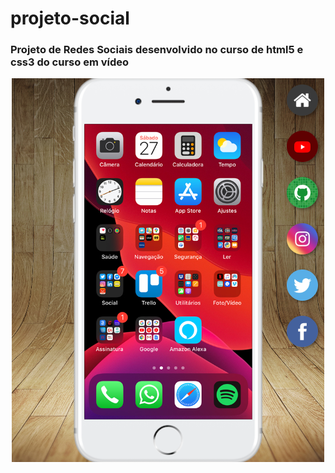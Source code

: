 # projeto-social

### Projeto de Redes Sociais desenvolvido no curso de html5 e css3 do curso em vídeo

<div align="center">

[<img src="imagens/projeto-social.png">](https://luizacn.github.io/projeto-social/)

</div>
